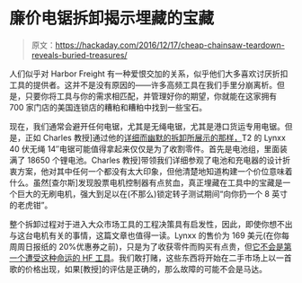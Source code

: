 # 廉价电锯拆卸揭示埋藏的宝藏

> 原文：<https://hackaday.com/2016/12/17/cheap-chainsaw-teardown-reveals-buried-treasures/>

人们似乎对 Harbor Freight 有一种爱恨交加的关系，似乎他们大多喜欢讨厌折扣工具的提供者。这并不是没有原因的——许多高频工具在我们手里分崩离析。但是，只要你将工具与你的需求相匹配，并管理好你的期望，你就能在这家拥有 700 家门店的美国连锁店的糟粕和糟粕中找到一些宝石。

现在，我们通常会避开任何电锯，尤其是无绳电锯，尤其是港口货运专用电锯。但是，正如 Charles 教授]通过他的[详细而幽默的拆卸所展示的那样，](http://www.etotheipiplusone.net/?p=4187)T2 的 Lynxx 40 伏无绳 14″电锯可能值得拿起来仅仅是为了收割零件。首先是电池组，里面装满了 18650 个锂电池。Charles 教授]带领我们详细参观了电池和充电器的设计折衷方案，他对其中任何一个都没有太大印象，但他清楚地知道构建一个价位意味着什么。虽然[查尔斯]发现股票电机控制器有点贫血，真正埋藏在工具中的宝藏是一个巨大的无刷电机，强大到足以在(不那么)锁定转子测试期间“向你扔一个 8 英寸的老虎钳”。

整个拆卸过程对于进入大众市场工具的工程决策具有启发性，因此，即使你想不出与这台电机有关的事情，这篇文章也值得一读。Lynxx 的售价为 169 美元(在你每周周日报纸的 20%优惠券之前)，只是为了收获零件而购买有点贵，但[它不会是第一个遭受这种命运的 HF 工具](https://hackaday.com/2014/09/25/digital-caliper-sacrificed-for-dro-project/)。我们敢打赌，这些东西将开始在二手市场上以一首歌的价格出现，如果[教授]的评估是正确的，那么故障的可能不会是马达。
